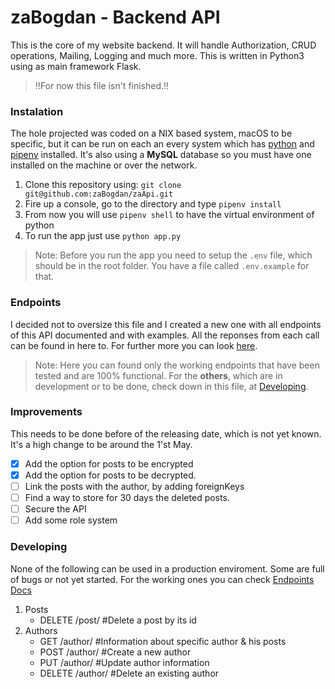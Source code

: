 # zaBogdan - Backend API

This is the core of my website backend. It will handle Authorization, CRUD operations, Mailing, Logging and much more. This is written in Python3 using as main framework Flask. 

> !!For now this file isn't finished.!!

### Instalation
The hole projected was coded on a NIX based system, macOS to be specific, but it can be run on each an every system which has [python](https://www.python.org/) and [pipenv](https://pypi.org/project/pipenv/) installed. It's also using a **MySQL** database so you must have one installed on the machine or over the network. 

1. Clone this repository using: `git clone git@github.com:zaBogdan/zaApi.git`
2. Fire up a console, go to the directory and type `pipenv install`
3. From now you will use `pipenv shell` to have the virtual environment of python
4. To run the app just use `python app.py`

> Note: Before you run the app you need to setup the `.env` file, which should be in the root folder. You have a file called `.env.example` for that.

### Endpoints
I decided not to oversize this file and I created a new one with all endpoints of this API documented and with examples. All the reponses from each call can be found in here to. For further more you can look [here](Endpoints.md).

> Note: Here you can found only the working endpoints that have been tested and are 100% functional. For the **others**, which are in development or to be done, check down in this file, at [Developing](#developing). 

### Improvements
This needs to be done before of the releasing date, which is not yet known. It's a high change to be around the 1'st May. 
- [x] Add the option for posts to be encrypted
- [x] Add the option for posts to be decrypted. 
- [ ] Link the posts with the author, by adding foreignKeys
- [ ] Find a way to store for 30 days the deleted posts. 
- [ ] Secure the API
- [ ] Add some role system 

### Developing
None of the following can be used in a production enviroment. Some are full of bugs or not yet started. For the working ones you can check [Endpoints Docs](Endpoints.md)

1. Posts
    - DELETE /post/<id> #Delete a post by its id
2. Authors
    - GET /author/<name> #Information about specific author & his posts
    - POST /author/<name> #Create a new author
    - PUT /author/<name> #Update author information
    - DELETE /author/<name> #Delete an existing author

